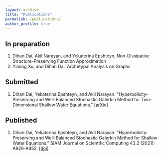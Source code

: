 ```yaml
---
layout: archive
title: "Publications"
permalink: /publications/
author_profile: true
---
```

## In preparation
1. Dihan Dai, Akil Narayan, and Yekaterina Epshteyn, Non-Dissipative Structure-Preserving Function Approximation
2. Yiming Xu, and Dihan Dai, Archetypal Analysis on Graphs

## Submitted
1. Dihan Dai, Yekaterina Epshteyn, and Akil Narayan. "Hyperbolicity-Preserving and Well-Balanced Stochastic Galerkin Method for Two-Dimensional Shallow Water Equations." [[arXiv]](https://arxiv.org/abs/2104.11268)

## Published
1. Dihan Dai, Yekaterina Epshteyn, and Akil Narayan. "Hyperbolicity-Preserving and Well-Balanced Stochastic Galerkin Method for Shallow Water Equations." SIAM Journal on Scientific Computing 43.2 (2021): A929-A952. [[doi]](https://doi.org/10.1137/20M1360736)
